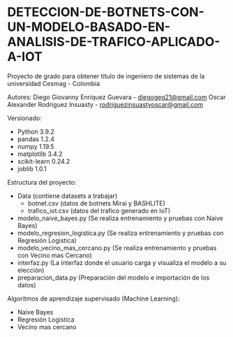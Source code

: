 # DETECCION-DE-BOTNETS-CON-UN-MODELO-BASADO-EN-ANALISIS-DE-TRAFICO-APLICADO-A-IOT
Proyecto de grado para obtener titulo de ingeniero de sistemas de la universidad Cesmag - Colombia

Autores: 
Diego Giovanny Enriquez Guevara - diegogeg21@gmail.com
Oscar Alexander Rodriguez Insuasty - rodriguezinsuastyoscar@gmail.com

Versionado: 
- Python 3.9.2
- pandas 1.2.4
- numpy 1.19.5
- matplotlib 3.4.2
- scikit-learn 0.24.2
- joblib 1.0.1

Estructura del proyecto: 
- Data (contiene datasets a trabajar)
    - botnet.csv (datos de botnets Mirai y BASHLITE)
    - trafico_iot.csv (datos del trafico generado en IoT)
- modelo_naive_bayes.py (Se realiza entrenamiento y pruebas con Naive Bayes)
- modelo_regresion_logistica.py (Se realiza entrenamiento y pruebas con Regresión Logistica)
- modelo_vecino_mas_cercano.py (Se realiza entrenamiento y pruebas con Vecino mas Cercano)
- interfaz.py (La interfaz donde el usuario carga y visualiza el modelo a su elección)
- preparacion_data.py (Preparación del modelo e importación de los datos)

Algoritmos de aprendizaje supervisado (Machine Learning):
- Naive Bayes
- Regresión Logistica
- Vecino mas cercano